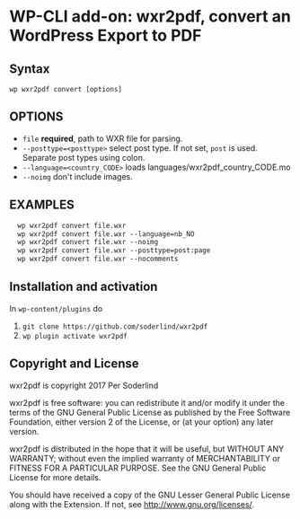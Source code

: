# WP-CLI add-on: wxr2pdf, convert an WordPress Export to PDF

## Syntax

`wp wxr2pdf convert [options]`

## OPTIONS
- `file` **required**, path to WXR file for parsing.
- `--posttype=<posttype>` select post type. If not set, `post` is used. Separate post types using colon.
- `--language=<country_CODE>` loads languages/wxr2pdf_country_CODE.mo
- `--noimg` don't include images.

## EXAMPLES
```txt
  wp wxr2pdf convert file.wxr
  wp wxr2pdf convert file.wxr --language=nb_NO
  wp wxr2pdf convert file.wxr --noimg
  wp wxr2pdf convert file.wxr --posttype=post:page
  wp wxr2pdf convert file.wxr --nocomments
```
## Installation and activation
In `wp-content/plugins` do

1. `git clone https://github.com/soderlind/wxr2pdf`
1. `wp plugin activate wxr2pdf`

## Copyright and License

wxr2pdf is copyright 2017 Per Soderlind

wxr2pdf is free software: you can redistribute it and/or modify it under the terms of the GNU General Public License as published by the Free Software Foundation, either version 2 of the License, or (at your option) any later version.

wxr2pdf is distributed in the hope that it will be useful, but WITHOUT ANY WARRANTY; without even the implied warranty of MERCHANTABILITY or FITNESS FOR A PARTICULAR PURPOSE. See the GNU General Public License for more details.

You should have received a copy of the GNU Lesser General Public License along with the Extension. If not, see http://www.gnu.org/licenses/.
